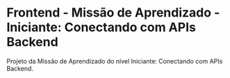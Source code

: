 # Frontend - Missão de Aprendizado - Iniciante: Conectando com APIs Backend
Projeto da Missão de Aprendizado do nível Iniciante: Conectando com APIs Backend.
